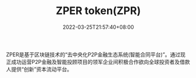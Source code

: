 ﻿---
weight: 
title: "ZPER token(ZPR)"
description: "ZPER是基于区块链技术的“去中央化P2P金融生态系统(智能合同平台)”"
date: 2022-03-25T21:57:40+08:00
lastmod: 2022-03-25T16:45:40+08:00
draft: false
authors: ["Metabd"]
featuredImage: "zper-tokenzpr.webp"
link: ""
tags: ["数字代币","ZPER token(ZPR)"]
categories: ["navigation"]
navigation: ["数字代币"]
lightgallery: true
toc: true
pinned: false
recommend: false
recommend1: false
---
ZPER是基于区块链技术的“去中央化P2P金融生态系统(智能合同平台)”。通过现正成功运营P2P金融及智能投顾项目的领军企业间积极合作欲向全球投资者及借款人提供“创新”资本流动平台。
